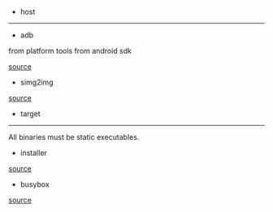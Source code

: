 * host
----

- adb

 from platform tools from android sdk

 [source](https://android.googlesource.com/platform/system/core/+/master/adb/)

- simg2img

 [source](https://android.googlesource.com/platform/system/core/+/master/libsparse/)

* target
----

All binaries must be static executables.

- installer

 [source](https://github.com/ganadist/adb_downloader/blob/master/sources/main.c)

- busybox

 [source](http://www.busybox.net/downloads/busybox-1.18.3.tar.bz2)
